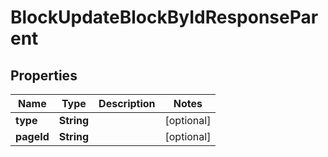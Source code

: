 

# BlockUpdateBlockByIdResponseParent


## Properties

| Name | Type | Description | Notes |
|------------ | ------------- | ------------- | -------------|
|**type** | **String** |  |  [optional] |
|**pageId** | **String** |  |  [optional] |



